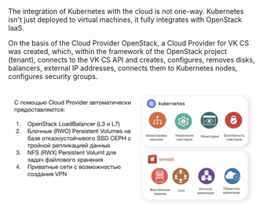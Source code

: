 The integration of Kubernetes with the cloud is not one-way. Kubernetes isn't just deployed to virtual machines, it fully integrates with OpenStack IaaS.

On the basis of the Cloud Provider OpenStack, a Cloud Provider for VK CS was created, which, within the framework of the OpenStack project (tenant), connects to the VK CS API and creates, configures, removes disks, balancers, external IP addresses, connects them to Kubernetes nodes, configures security groups.

![](./assets/1601891373433-1601891373433.jpeg)